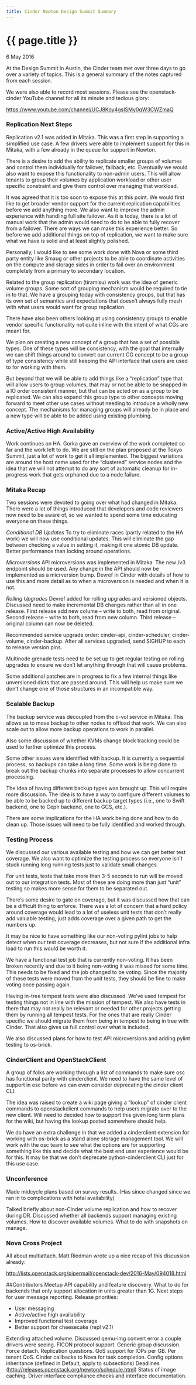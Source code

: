 ```yaml
---
title: Cinder Newton Design Summit Summary
---
```


{{ page.title }}
================

<p class="meta">6 May 2016</p>

At the Design Summit in Austin, the Cinder team met over three days
to go over a variety of topics. This is a general summary of the
notes captured from each session.

We were also able to record most sessions. Please see the
openstack-cinder YouTube channel for all its minute and tedious
glory:

https://www.youtube.com/channel/UCJ8Koy4gsISMy0qW3CWZmaQ

### Replication Next Steps
Replication v2.1 was added in Mitaka. This was a first step in supporting
a simplified use case. A few drivers were able to implement support for
this in Mitaka, with a few already in the queue for support in Newton.

There is a desire to add the ability to replicate smaller groups of volumes
and control them individually for failover, failback, etc. Eventually we
would also want to expose this functionality to non-admin users. This will
allow tenants to group their volumes by application workload or other user
specific constraint and give them control over managing that workload.

It was agreed that it is too soon to expose this at this point. We would
first like to get broader vendor support for the current replication
capabilities before we add anything more. We also want to improve the admin
experience with handling full site failover. As it is today, there is a lot
of manual work that the admin would need to do to be able to fully recover
from a failover. There are ways we can make this experience better. So before
we add additional things on top of replication, we want to make sure what
we have is solid and at least slightly polished.

Personally, I would like to see some work done with Nova or some third party
entity like Smaug or other projects to be able to coordinate activities on
the compute and storage sides in order to fail over an environment completely
from a primary to secondary location.

Related to the group replication (tiramisu) work was the idea of generic
volume groups. Some sort of grouping mechanism would be required to tie in
to that. We have a grouping today with consistency groups, but that has its
own set of semantics and expectations that doesn’t always fully mesh with
what users would want for group replication.

There have also been others looking at using consistency groups to enable
vendor specific functionality not quite inline with the intent of what
CGs are meant for.

We plan on creating a new concept of a group that has a set of possible types.
One of these types will be consistency, with the goal that internally we can
shift things around to convert our current CG concept to be a group of type
consistency while still keeping the API interface that users are used to for
working with them.

But beyond that we will be able to add things like a “replication” type that
will allow users to group volumes, that may or not be able to be snapped in
a IO order consistent manner, but that can be acted on as a group to be
replicated. We can also expand this group type to other concepts moving
forward to meet other use cases without needing to introduce a wholly new
concept. The mechanisms for managing groups will already be in place and a new
type will be able to be added using existing plumbing.

### Active/Active High Availability
Work continues on HA. Gorka gave an overview of the work completed so far and
the work left to do. We are still on the plan proposed at the Tokyo Summit,
just a lot of work to get it all implemented. The biggest variations are around
the host name used for the “clustered” service nodes and the idea that we will
not attempt to do any sort of automatic cleanup for in-progress work that gets
orphaned due to a node failure.

### Mitaka Recap
Two sessions were devoted to going over what had changed in Mitaka. There were
a lot of things introduced that developers and code reviewers now need to be
aware of, so we wanted to spend some time educating everyone on these things.

_Conditional DB Updates_
To try to eliminate races (partly related to the HA work) we will now use
conditional updates. This will eliminate the gap between checking a value in
setting it, making it one atomic DB update. Better performance than locking
around operations.

_Microversions_
API microversions was implemented in Mitaka. The new /v3 endpoint should be
used. Any change in the API should now be implemented as a micrversion bump.
Devref in Cinder with details of how to use this and more detail as to when
a microversion is needed and when it is not.

_Rolling Upgrades_
Devref added for rolling upgrades and versioned objects. Discussed need to make
incremental DB changes rather than all in one release. First release add new
colume – write to both, read from original. Second release – write to both,
read from new column. Third release – original column can now be deleted.

Recommended service upgrade order: cinder-api, cinder-scheduler, cinder-volume,
cinder-backup. After all services upgraded, send SIGHUP to each to release
version pins.

Multinode grenade tests need to be set up to get regular testing on rolling
upgrades to ensure we don’t let anything through that will cause problems.

Some additional patches are in progress to fix a few internal things like
unversioned dicts that are passed around. This will help us make sure we don’t
change one of those structures in an incompatible way.

### Scalable Backup
The backup service was decoupled from the c-vol service in Mitaka. This allows
us to move backup to other nodes to offload that work. We can also scale out
to allow more backup operations to work in parallel.

Also some discussion of whether KVMs change block tracking could be used to
further optimize this process.

Some other issues were identified with backup. It is currently a sequential
process, so backups can take a long time. Some work is being done to break out
the backup chunks into separate processes to allow concurrent processing.

The idea of having different backup types was brought up. This will require
more discussion. The idea is to have a way to configure different volumes to
be able to be backed up to different backup target types (i.e., one to Swift
backend, one to Ceph backend, one to GCS, etc.).

There are some implications for the HA work being done and how to do clean up.
Those issues will need to be fully identified and worked through.

### Testing Process
We discussed our various available testing and how we can get better test
coverage. We also want to optimize the testing process so everyone isn’t stuck
running long running tests just to validate small changes.

For unit tests, tests that take more than 3-5 seconds to run will be moved out
to our integration tests. Most of these are doing more than just “unit” testing
so makes more sense for them to be separated out.

There’s some desire to gate on coverage, but it was discussed how that can be
a difficult thing to enforce. There was a lot of concern that a hard policy
around coverage would lead to a lot of useless unit tests that don’t really add
valuable testing, just adds coverage over a given path to get the numbers up.

It may be nice to have something like our non-voting pylint jobs to help
detect when our test coverage decreases, but not sure if the additional infra
load to run this would be worth it.

We have a functional test job that is currently non-voting. It has been broken
recently and due to it being non-voting it was missed for some time. This needs
to be fixed and the job changed to be voting. Since the majority of these tests
were moved from the unit tests, they should be fine to make voting once passing
again.

Having in-tree tempest tests were also discussed. We’ve used tempest for
testing things not in line with the mission of tempest. We also have tests in
there that may not really be relevant or needed for other projects getting
them by running all tempest tests. For the ones that are really Cinder specific
we should migrate them from being in tempest to being in tree with Cinder. That
also gives us full control over what is included.

We also discussed plans for how to test API microversions and adding pylint
testing to os-brick.

### CinderClient and OpenStackClient
A group of folks are working through a list of commands to make sure osc has
functional parity with cinderclient. We need to have the same level of support
in osc before we can even consider deprecating the cinder client CLI.

The idea was raised to create a wiki page giving a “lookup” of cinder client
commands to openstackclient commands to help users migrate over to the new
client. Will need to decided how to support this given long term plans for the
wiki, but having the lookup posted somewhere should help.

We do have an extra challenge in that we added a cinderclient extension for
working with os-brick as a stand alone storage management tool. We will work
with the osc team to see what the options are for supporting something like
this and decide what the best end user experience would be for this. It may be
that we don’t deprecate python-cinderclient CLI just for this use case.

### Unconference
Made midcycle plans based on survey results. (Has since changed since we ran in
to complications with hotal availability)

Talked briefly about non-Cinder volume replication and how to recover during
DR. Discussed whether all backends support managing existing volumes. How to
discover available volumes. What to do with snapshots on manage.

### Nova Cross Project
All about multiattach. Matt Riedman wrote up a nice recap of this discussion
already:

http://lists.openstack.org/pipermail/openstack-dev/2016-May/094018.html

##Contributors Meetup
API capability and feature discovery.
What to do for backends that only support allocation in units greater than 1G.
Next steps for user message reporting.
Release priorities:

- User messaging
- Active/active high availability
- Improved functional test coverage
- Better support for cheesecake (repl v2.1)

Extending attached volume.
Discussed qemu-img convert error a couple drivers were seeing.
FICON protocol support.
Generic group discussion.
Force detach.
Replication questions.
QoS support for IOPs per GB.
Per tenant QoS.
Cinder callbacks to Nova for task completion.
Config options inheritance (defined in Default, apply to subsections)
Deadlines (http://releases.openstack.org/newton/schedule.html)
Status of image caching.
Driver interface compliance checks and interface documentation.
